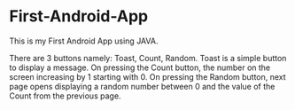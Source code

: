 # First-Android-App
This is my First Android App using JAVA.

There are 3 buttons namely: Toast, Count, Random.
Toast is a simple button to display a message.
On pressing the Count button, the number on the screen increasing by 1 starting with 0.
On pressing the Random button, next page opens displaying a random number between 0 and the value of the Count from the previous page.
